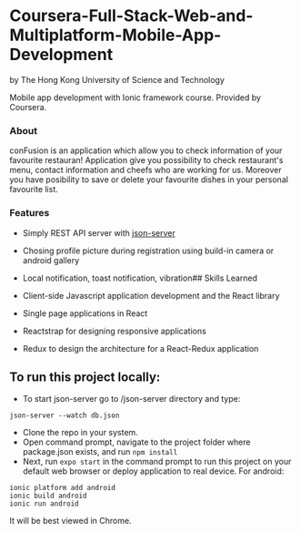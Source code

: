 
# Coursera-Full-Stack-Web-and-Multiplatform-Mobile-App-Development

by The Hong Kong University of Science and Technology

Mobile app development with Ionic framework course. Provided by Coursera.

### [](https://github.com/przemkow/coursera-mobile-develompent-with-ionic#about)About

conFusion is an application which allow you to check information of your favourite restauran! Application give you possibility to check restaurant's menu, contact information and cheefs who are working for us. Moreover you have posibility to save or delete your favourite dishes in your personal favourite list.

### [](https://github.com/przemkow/coursera-mobile-develompent-with-ionic#features)Features

-   Simply REST API server with  [json-server](https://github.com/typicode/json-server)
-   Chosing profile picture during registration using build-in camera or android gallery
-   Local notification, toast notification, vibration## Skills Learned

-   Client-side Javascript application development and the React library
-   Single page applications in React
-   Reactstrap for designing responsive applications
-   Redux to design the architecture for a React-Redux application
## To run this project locally:
- To start json-server go to /json-server directory and type:

```
json-server --watch db.json

```
-   Clone the repo in your system.
-   Open command prompt, navigate to the project folder where package.json exists, and run  `npm install`
-   Next, run  `expo start`  in the command prompt to run this project on your default web browser or deploy application to real device. For android:

```
ionic platform add android
ionic build android
ionic run android
```
It will be best viewed in Chrome.
